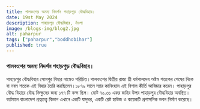 ```yaml
---
title: পালবংশের অনন্য নিদর্শন পহাড়পুড় বৌদ্ধবিহার।
date: 19st May 2024
description: পাহাড়পুর বৌদ্ধবিহার, নঁওগা
image: /blogs-img/blog2.jpg
alt: paharpur
tags: ["paharpur","boddhobihar"]
published: true
---
```




###  পালবংশের অনন্য নিদর্শন পহাড়পুড় বৌদ্ধবিহার।

পাহাড়পুর বৌদ্ধবিহার সোমপুর বিহার নামেও পরিচিত।পালবংশের দ্বিতীয় রাজা শ্রী ধর্মপালদেব অষ্টম শতকের শেষের দিকে বা নবম শতকে এই বিহার তৈরি করছিলেন।১৮৭৯ সালে স্যার কানিংহাম এই বিশাল কীর্তি আবিষ্কার করেন। পাহাড়পুর বৌদ্ধ বিহারে বৌদ্ধ ভিক্ষুদের জন্য ১৭৭ টি কক্ষ ছিল। মোট ৭০.৩১ একর জমির উপর পাহাড়পুর বৌদ্ধবিহার অবস্থিত। বর্তমানে বাংলাদেশ প্রত্নতত্ত্ব বিভাগ এখানে একটি যাদুঘর, একটি রেষ্ট হাউজ ও কয়েকটি প্রশাসনিক ভবন নির্মাণ করেছে।


